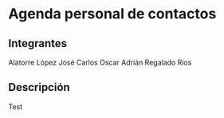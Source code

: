 # Agenda personal de contactos

## Integrantes

Alatorre López José Carlos
Oscar Adrián Regalado Ríos

## Descripción

Test
